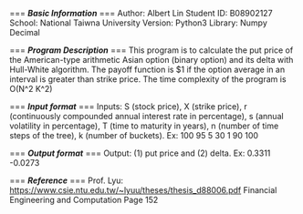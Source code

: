 === ***Basic Information*** ===
Author: Albert Lin
Student ID: B08902127
School: National Taiwna University
Version: Python3
Library: Numpy Decimal

=== ***Program Description*** ===
This program is to calculate the put price of the American-type arithmetic Asian option (binary option) and its delta with Hull-White algorithm.
The payoff function is $1 if the option average in an interval is greater than strike price.
The time complexity of the program is O(N^2 K^2)

=== ***Input format*** ===
Inputs: S (stock price), X (strike price), r (continuously compounded annual interest rate in percentage), s (annual volatility in percentage), T (time to maturity in years), n (number of time steps of the tree), k (number of buckets). 
Ex: 100 95 5 30 1 90 100

=== ***Output format*** ===
Output: (1) put price and (2) delta. 
Ex: 0.3311 -0.0273

=== ***Reference*** ===
Prof. Lyu: https://www.csie.ntu.edu.tw/~lyuu/theses/thesis_d88006.pdf
Financial Engineering and Computation Page 152